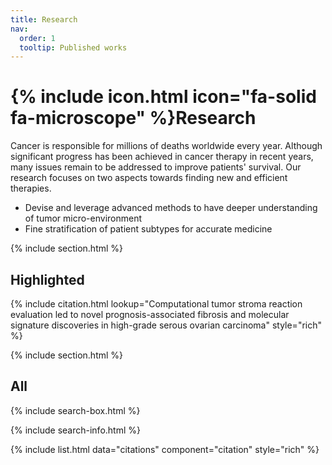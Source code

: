 ```yaml
---
title: Research
nav:
  order: 1
  tooltip: Published works
---
```


# {% include icon.html icon="fa-solid fa-microscope" %}Research

Cancer is responsible for millions of deaths worldwide every year. 
Although significant progress has been achieved in cancer therapy in recent years, 
many issues remain to be addressed to improve patients' survival. 
Our research focuses on two aspects towards finding new and efficient therapies.

- Devise and leverage advanced methods to have deeper understanding of tumor micro-environment
- Fine stratification of patient subtypes for accurate medicine

{% include section.html %}

## Highlighted

{% include citation.html lookup="Computational tumor stroma reaction evaluation led to novel prognosis-associated fibrosis and molecular signature discoveries in high-grade serous ovarian carcinoma" style="rich" %}

{% include section.html %}

## All

{% include search-box.html %}

{% include search-info.html %}

{% include list.html data="citations" component="citation" style="rich" %}
